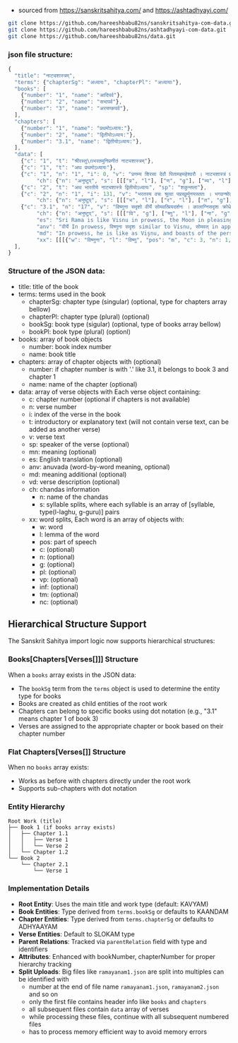 - sourced from https://sanskritsahitya.com/ and https://ashtadhyayi.com/

```sh
git clone https://github.com/hareeshbabu82ns/sanskritsahitya-com-data.git
git clone https://github.com/hareeshbabu82ns/ashtadhyayi-com-data.git
git clone https://github.com/hareeshbabu82ns/data.git
```

### json file structure:

```ts
{
  "title": "नाट्यशास्त्रम्",
  "terms": {"chapterSg": "अध्यायः", "chapterPl": "अध्यायाः"},
  "books": [
    {"number": "1", "name": "आदिपर्व"},
    {"number": "2", "name": "सभापर्व"},
    {"number": "3", "name": "अरयण्कपर्व"},
  ],
  "chapters": [
    {"number": "1", "name": "प्रथमोऽध्याय:"},
    {"number": "2", "name": "द्वितीयोऽध्याय:"},
    {"number": "3.1", "name": "द्वितीयोऽध्याय:"},
  ],
  "data": [
    {"c": "1", "t": "श्रीरस्तु\nभरतमुनिप्रणीतं नाट्यशास्त्रम्"},
    {"c": "1", "t": "अथ प्रथमोऽध्यायः"},
    {"c": "1", "n": "1", "i": 0, "v": "प्रणम्य शिरसा देवौ पितामहमहेश्वरौ । नाट्यशास्त्रं प्रवक्ष्यामि ब्रह्मणा यदुदाहृतम् ॥",
         "ch": {"n": "अनुष्टुप्", "s": [[["प्र", "l"], ["ण", "g"], ["म्य", "l"], ["शि", "l"], ["र", "l"], ["सा", "g"], ["दे", "g"], ["वौ", "g"]], [["पि", "l"], ["ता", "g"], ["म", "l"], ["ह", "l"], ["म", "l"], ["हे", "g"], ["श्व", "l"], ["रौ", "g"]], [["ना", "g"], ["ट्य", "l"], ["शा", "g"], ["स्त्रं", "g"], ["प्र", "l"], ["व", "g"], ["क्ष्या", "g"], ["मि", "l"]], [["ब्र", "g"], ["ह्म", "l"], ["णा", "g"], ["य", "l"], ["दु", "l"], ["दा", "g"], ["हृ", "l"], ["तम्", "g"]]]}},
    {"c": "2", "t": "अथ भारतीये नाट्यशास्त्रे द्वितीयोऽध्यायः", "sp": "शकुन्तला"},
    {"c": "2", "n": "1", "i": 131, "v": "भरतस्य वचः श्रुत्वा पप्रच्छुर्मुनयस्ततः । भगवन्श्रोतुमिच्छामो यजनं रङ्गसंश्रयम् ॥",
         "ch": {"n": "अनुष्टुप्", "s": [[["भ", "l"], ["र", "l"], ["त", "g"], ["स्य", "l"], ["व", "l"], ["चः", "g"], ["श्रु", "g"], ["त्वा", "g"]], [["प", "g"], ["प्र", "g"], ["च्छु", "g"], ["र्मु", "l"], ["न", "l"], ["य", "g"], ["स्त", "l"], ["तः", "g"]], [["भ", "l"], ["ग", "l"], ["व", "g"], ["न्श्रो", "g"], ["तु", "l"], ["मि", "g"], ["च्छा", "g"], ["मो", "g"]], [["य", "l"], ["ज", "l"], ["नं", "g"], ["र", "g"], ["ङ्ग", "l"], ["सं", "g"], ["श्र", "l"], ["यम्", "g"]]]}},
    {"c": "3.1", "n": "17", "v": "विष्णुना सदृशो वीर्ये सोमवत्प्रियदर्शनः । कालाग्निसदृशः क्रोधे क्षमया पृथिवीसमः ॥", "i": 17,
         "ch": {"n": "अनुष्टुप्", "s": [[["वि", "g"], ["ष्णु", "l"], ["ना", "g"], ["स", "l"], ["दृ", "l"], ["शो", "g"], ["वी", "g"], ["र्ये", "g"]], [["सो", "g"], ["म", "l"], ["व", "g"], ["त्प्रि", "l"], ["य", "l"], ["द", "g"], ["र्श", "l"], ["नः", "g"]], [["का", "g"], ["ला", "g"], ["ग्नि", "l"], ["स", "l"], ["दृ", "l"], ["शः", "g"], ["क्रो", "g"], ["धे", "g"]], [["क्ष", "l"], ["म", "l"], ["या", "g"], ["पृ", "l"], ["थि", "l"], ["वी", "g"], ["स", "l"], ["मः", "g"]]]},
         "es": "Sri Rama is like Visnu in prowess, the Moon in pleasing appearance, the allconsuming fire in anger, the earth in patience, Kubera in chartiy and the Sun in steadfastness.",
         "anv": "वीर्ये In prowess, विष्णुना सदृशः similar to Visnu, सोमवत् in appearance like the Moon, प्रियदर्शनः pleasing to the sight, क्रोधे in anger, कालाग्निसदृशः like the all-consuming fire, क्षमया in patience, पृथिवीसमः equal to earth, त्यागे in charity, धनदेन समः like Kubera, सत्ये in truth (here steadfastness), अपरः धर्मः इव like the Sun.",
         "md": "In prowess, he is like as Vişnu, and boasts of the personal attractions of the Moon. In anger he resembles the fire raging at the time of dissolution; and in forgiveness, he is like that of the Earth.",
         "xx": [[[{"w": "विष्णुना", "l": "विष्णु", "pos": "m", "c": 3, "n": 1, "g": 1}], [{"w": "सदृशो", "l": "सदृश", "pos": "adj", "c": 1, "n": 1, "g": 1}], [{"w": "वीर्ये", "l": "वीर्य", "pos": "n", "c": 7, "n": 1, "g": 3}], [{"w": "सोमवत्", "l": "सोम", "pos": "m", "c": 0, "n": 0, "g": 1}, {"w": "सोमवत्", "l": "वत्", "pos": "ind", "c": 0, "n": 0, "g": 0}], [{"w": "प्रियदर्शनः", "l": "प्रिय", "pos": "adj", "c": 0, "n": 0, "g": 4}, {"w": "प्रियदर्शनः", "l": "दर्शन", "pos": "n", "c": 1, "n": 1, "g": 1}]], [[{"w": "कालाग्निसदृशः", "l": "काल", "pos": "m", "c": 0, "n": 0, "g": 1}, {"w": "कालाग्निसदृशः", "l": "अग्नि", "pos": "m", "c": 0, "n": 0, "g": 1}, {"w": "कालाग्निसदृशः", "l": "सदृश", "pos": "adj", "c": 1, "n": 1, "g": 1}], [{"w": "क्रोधे", "l": "क्रोध", "pos": "m", "c": 7, "n": 1, "g": 1}], [{"w": "क्षमया", "l": "क्षमा", "pos": "f", "c": 3, "n": 1, "g": 2}], [{"w": "पृथिवीसमः", "l": "पृथिवी", "pos": "f", "c": 0, "n": 0, "g": 2}, {"w": "पृथिवीसमः", "l": "सम", "pos": "pron", "c": 1, "n": 1, "g": 1}]]]},
  ],
}
```

### Structure of the JSON data:

- title: title of the book
- terms: terms used in the book
  - chapterSg: chapter type (singular) (optional, type for chapters array bellow)
  - chapterPl: chapter type (plural) (optional)
  - bookSg: book type (sigular) (optional, type of books array bellow)
  - bookPl: book type (plural) (optionl)
- books: array of book objects
  - number: book index number
  - name: book title
- chapters: array of chapter objects with (optional)
  - number: if chapter number is with '.' like 3.1, it belongs to book 3 and chapter 1
  - name: name of the chapter (optional)
- data: array of verse objects with Each verse object containing:
  - c: chapter number (optional if chapters is not available)
  - n: verse number
  - i: index of the verse in the book
  - t: introductory or explanatory text (will not contain verse text, can be added as another verse)
  - v: verse text
  - sp: speaker of the verse (optional)
  - mn: meaning (optional)
  - es: English translation (optional)
  - anv: anuvada (word-by-word meaning, optional)
  - md: meaning additional (optional)
  - vd: verse description (optional)
  - ch: chandas information
    - n: name of the chandas
    - s: syllable splits, where each syllable is an array of [syllable, type(l-laghu, g-guru)] pairs
  - xx: word splits, Each word is an array of objects with:
    - w: word
    - l: lemma of the word
    - pos: part of speech
    - c: (optional)
    - n: (optional)
    - g: (optional)
    - pl: (optional)
    - vp: (optional)
    - inf: (optional)
    - tm: (optional)
    - nc: (optional)

## Hierarchical Structure Support

The Sanskrit Sahitya import logic now supports hierarchical structures:

### Books[Chapters[Verses[]]] Structure

When a `books` array exists in the JSON data:

- The `bookSg` term from the `terms` object is used to determine the entity type for books
- Books are created as child entities of the root work
- Chapters can belong to specific books using dot notation (e.g., "3.1" means chapter 1 of book 3)
- Verses are assigned to the appropriate chapter or book based on their chapter number

### Flat Chapters[Verses[]] Structure

When no `books` array exists:

- Works as before with chapters directly under the root work
- Supports sub-chapters with dot notation

### Entity Hierarchy

```
Root Work (title)
├── Book 1 (if books array exists)
│   ├── Chapter 1.1
│   │   ├── Verse 1
│   │   └── Verse 2
│   └── Chapter 1.2
└── Book 2
    └── Chapter 2.1
        └── Verse 1
```

### Implementation Details

- **Root Entity**: Uses the main title and work type (default: KAVYAM)
- **Book Entities**: Type derived from `terms.bookSg` or defaults to KAANDAM
- **Chapter Entities**: Type derived from `terms.chapterSg` or defaults to ADHYAAYAM
- **Verse Entities**: Default to SLOKAM type
- **Parent Relations**: Tracked via `parentRelation` field with type and identifiers
- **Attributes**: Enhanced with bookNumber, chapterNumber for proper hierarchy tracking
- **Split Uploads**: Big files like `ramayanam1.json` are split into multiples can be identified with
  - number at the end of file name `ramayanam1.json`, `ramayanam2.json` and so on
  - only the first file contains header info like `books` and `chapters`
  - all subsequent files contain `data` array of verses
  - while processing these files, continue with all subsequent numbered files
  - has to process memory efficient way to avoid memory errors
